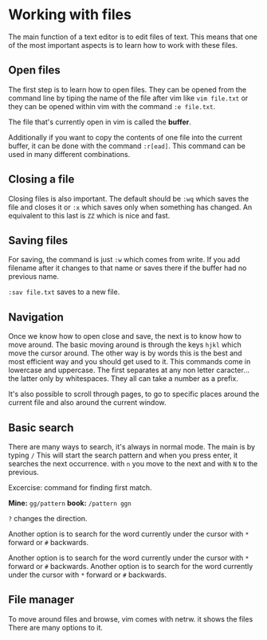 # Working with files

The main function of a text editor is to edit files of text. This means that
one of the most important aspects is to learn how to work with these files.

## Open files 

The first step is to learn how to open files. They can be opened from the
command line by tiping the name of the file after vim like `vim file.txt`
or they can be opened within vim with the command `:e file.txt`.

The file that's currently open in vim is called the **buffer**.

Additionally if you want to copy the contents of one file into the
current buffer, it can be done with the command `:r[ead]`. 
This command can be used in many different combinations.

## Closing a file

Closing files is also important. 
The default should be `:wq` which saves the file 
and closes it or `:x` which saves only when something 
has changed. 
An equivalent to this last is `ZZ` which is nice and fast.

## Saving files

For saving, the command is just `:w` which comes from write. If you add
filename after it changes to that name or saves there if the buffer
had no previous name.

`:sav file.txt` saves to a new file.

## Navigation

Once we know how to open close and save, the next is to know
how to move around. The basic moving around is through the keys `hjkl`
which move the cursor around. The other way is by words this is the 
best and most efficient way and you should get used to it.
This commands come in lowercase and uppercase. The first separates at
any non letter caracter... the latter only by whitespaces. 
They all can take a number as a prefix. 

It's also possible to scroll through pages, to go to specific places 
around the current file and also around the current window.

## Basic search

There are many ways to search, it's always in normal mode.
The main is by typing `/` This will start the search pattern and when you 
press enter, it searches the next occurrence. with `n` you move to the next
and with `N` to the previous.

Excercise: command for finding first match.

**Mine:** `gg/pattern`
**book:** `/pattern ggn`

`?` changes the direction.


Another option is to search for the word currently under the cursor with
`*` forward or `#` backwards.

Another option is to search for the word currently under the cursor with
`*` forward or `#` backwards.
Another option is to search for the word currently under the cursor with
`*` forward or `#` backwards.


## File manager

To move around files and browse, vim comes with netrw. it shows the files
There are many options to it.
